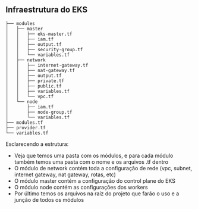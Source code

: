 ## Infraestrutura do EKS


```
├── modules
│   ├── master
│   │   ├── eks-master.tf
│   │   ├── iam.tf
│   │   ├── output.tf
│   │   ├── security-group.tf
│   │   └── variables.tf
│   ├── network
│   │   ├── internet-gateway.tf
│   │   ├── nat-gateway.tf
│   │   ├── output.tf
│   │   ├── private.tf
│   │   ├── public.tf
│   │   ├── variables.tf
│   │   └── vpc.tf
│   └── node
│       ├── iam.tf
│       ├── node-group.tf
│       └── variables.tf
├── modules.tf
├── provider.tf
└── variables.tf
```

Esclarecendo a estrutura:

+ Veja que temos uma pasta com os módulos, e para cada módulo também temos uma pasta com o nome e os arquivos .tf dentro
+ O módulo de network contém toda a configuração de rede (vpc, subnet, internet gateway, nat gateway, rotas, etc)
+ O módulo master contém a configuração do control plane do EKS
+ O módulo node contém as configurações dos workers
+ Por último temos os arquivos na raíz do projeto que farão o uso e a junção de todos os módulos